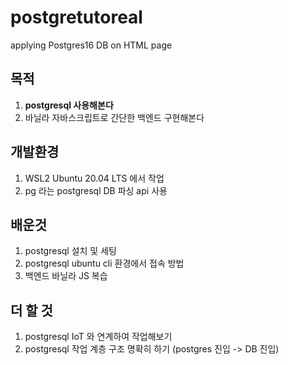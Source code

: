 # postgretutoreal
applying Postgres16 DB on HTML page

## 목적
1. **postgresql 사용해본다**
2. 바닐라 자바스크립트로 간단한 백엔드 구현해본다

## 개발환경
1. WSL2 Ubuntu 20.04 LTS 에서 작업
2. pg 라는 postgresql DB 파싱 api 사용

## 배운것
1. postgresql 설치 및 세팅
2. postgresql ubuntu cli 환경에서 접속 방법
3. 백엔드 바닐라 JS 복습

## 더 할 것
1. postgresql IoT 와 연계하여 작업해보기
2. postgresql 작업 계층 구조 명확히 하기 (postgres 진입 -> DB 진입)
